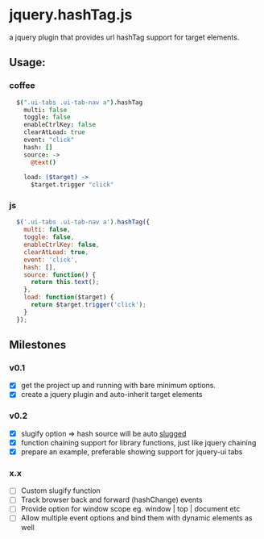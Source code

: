 # jquery.hashTag.js

a jquery plugin that provides url hashTag support for target elements.

## Usage:

### coffee
```coffeescript
  $(".ui-tabs .ui-tab-nav a").hashTag
    multi: false
    toggle: false
    enableCtrlKey: false
    clearAtLoad: true
    event: "click"
    hash: []
    source: ->
      @text()
  
    load: ($target) ->
      $target.trigger "click"
```
### js
```javascript
  $('.ui-tabs .ui-tab-nav a').hashTag({
    multi: false,
    toggle: false,
    enableCtrlKey: false,
    clearAtLoad: true,
    event: 'click',
    hash: [],
    source: function() {
      return this.text();
    },
    load: function($target) {
      return $target.trigger('click');
    }
  });
```
## Milestones
### v0.1
- [x] get the project up and running with bare minimum options.
- [x] create a jquery plugin and auto-inherit target elements

### v0.2
- [x] slugify option => hash source will be auto [slugged](http://stackoverflow.com/questions/427102/what-is-a-slug-in-django)
- [x] function chaining support for library functions, just like jquery chaining
- [x] prepare an example, preferable showing support for jquery-ui tabs

### x.x
- [ ] Custom slugify function
- [ ] Track browser back and forward (hashChange) events
- [ ] Provide option for window scope eg. window | top | document etc
- [ ] Allow multiple event options and bind them with dynamic elements as well
